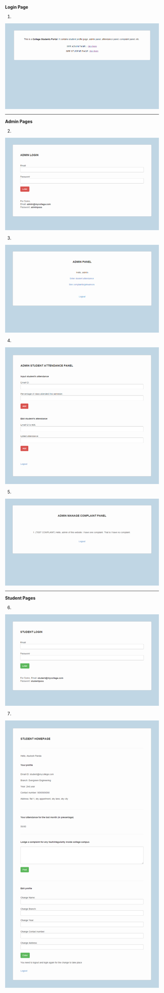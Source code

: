 <b>Login Page</b>

1. <br>
![Screenshot 1](https://github.com/Asutosh11/College-Student-Portal/blob/master/Screenshots/1.PNG "")

<hr>

<b>Admin Pages</b>

2. <br>
![Screenshot 2](https://github.com/Asutosh11/College-Student-Portal/blob/master/Screenshots/admin/2.PNG "")

3. <br>
![Screenshot 3](https://github.com/Asutosh11/College-Student-Portal/blob/master/Screenshots/admin/5.PNG "")

4. <br>
![Screenshot 1](https://github.com/Asutosh11/College-Student-Portal/blob/master/Screenshots/admin/6.png "")

5. <br>
![Screenshot 2](https://github.com/Asutosh11/College-Student-Portal/blob/master/Screenshots/admin/7.PNG "")

<hr>

<b>Student Pages</b>

6. <br>
![Screenshot 3](https://github.com/Asutosh11/College-Student-Portal/blob/master/Screenshots/student/3.PNG "")

7. <br>
![Screenshot 3](https://github.com/Asutosh11/College-Student-Portal/blob/master/Screenshots/student/4.png "")

